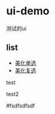# ui-demo
测试的ui

## list

* [美化单选](ui-radio/index.html)
* [美化复选](ui-checkbox/index.html)

test

test2

#fsdfsdfsdf


###